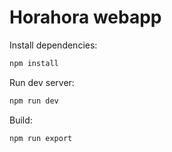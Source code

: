 # Horahora webapp

Install dependencies:
```sh
npm install
```

Run dev server:
```sh
npm run dev
```

Build:
```sh
npm run export
```
